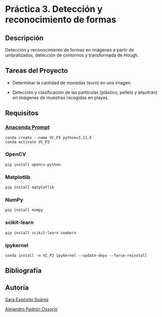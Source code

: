 # Práctica 3. Detección y reconocimiento de formas

## Descripción
Detección y reconocimiento de formas en imágenes a partir de umbralizados, detección de contornos y transformada de Hough.

## Tareas del Proyecto
- Determinar la cantidad de monedas (euro) en una imagen.


- Detección y clasificación de las partículas (plástico, pellets y alquitrán) en imágenes de muestras recogidas en playas.


## Requisitos
### [Anaconda Prompt](https://www.anaconda.com/)
```
conda create --name VC_P3 python=3.11.5
conda activate VC_P3
```
### OpenCV
```
pip install opencv-python
```
### Matplotlib
```
pip install matplotlib
```
### NumPy
```
pip install numpy
```
### scikit-learn
```
pip install scikit-learn seaborn
```
### ipykernel
```
conda install -n VC_P3 ipykernel --update-deps --force-reinstall
```

## Bibliografía


## Autoría
[Sara Expósito Suárez](https://github.com/SaraE5)

[Alejandro Padrón Ossorio](https://github.com/apadoss)

